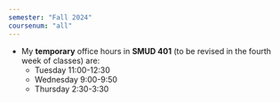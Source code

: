 ```yaml
---
semester: "Fall 2024"
coursenum: "all"
---
```

* My **temporary** office hours in **SMUD 401** (to be revised in the fourth week of classes) are:
    * Tuesday 11:00-12:30
    * Wednesday 9:00-9:50
    * Thursday 2:30-3:30
